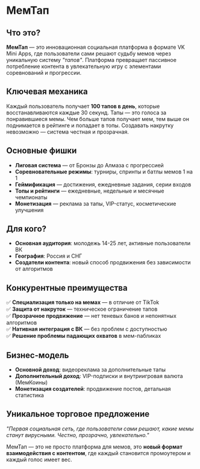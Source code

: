 # МемТап

## Что это?

**МемТап** — это инновационная социальная платформа в формате VK Mini Apps, где пользователи сами решают судьбу мемов через уникальную систему _"тапов"_. Платформа превращает пассивное потребление контента в увлекательную игру с элементами соревнований и прогрессии.

## Ключевая механика

Каждый пользователь получает **100 тапов в день**, которые восстанавливаются каждые 30 секунд. Тапы — это голоса за понравившиеся мемы. Чем больше тапов получает мем, тем выше он поднимается в рейтинге и попадает в топы. Создавать накрутку невозможно — система честная и прозрачная.

## Основные фишки

-   **Лиговая система** — от Бронзы до Алмаза с прогрессией
-   **Соревновательные режимы**: турниры, спринты и батлы мемов 1 на 1
-   **Геймификация** — достижения, ежедневные задания, серии входов
-   **Топы и рейтинги** — ежедневные, недельные и месячные чемпионаты
-   **Монетизация** — реклама за тапы, VIP-статус, косметические улучшения

## Для кого?

-   **Основная аудитория**: молодежь 14-25 лет, активные пользователи ВК
-   **География**: Россия и СНГ
-   **Создатели контента**: новый способ продвижения без зависимости от алгоритмов

## Конкурентные преимущества

✅ **Специализация только на мемах** — в отличие от TikTok\
✅ **Защита от накруток** — техническое ограничение тапов\
✅ **Прозрачное продвижение** — нет теневых банов и непонятных алгоритмов\
✅ **Нативная интеграция с ВК** — без проблем с доступностью\
✅ **Решение проблемы падающих охватов** в мем-пабликах

## Бизнес-модель

-   **Основной доход**: видеореклама за дополнительные тапы
-   **Дополнительный доход**: VIP-подписки и внутриигровая валюта (МемКоины)
-   **Монетизация создателей**: продвижение постов, детальная статистика

## Уникальное торговое предложение

_"Первая социальная сеть, где пользователи сами решают, какие мемы станут вирусными. Честно, прозрачно, увлекательно."_

МемТап — это не просто платформа для мемов, это **новый формат взаимодействия с контентом**, где каждый становится промоутером и каждый голос имеет вес.
